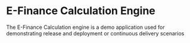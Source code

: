 # E-Finance Calculation Engine

The E-Finance Calculation engine is a demo application used for demonstrating release and deployment or continuous delivery scenarios


